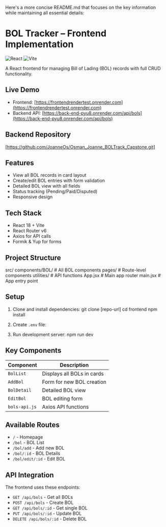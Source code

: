 Here's a more concise README.md that focuses on the key information while maintaining all essential details:

# BOL Tracker – Frontend Implementation

![React](https://img.shields.io/badge/React-20232A?style=for-the-badge&logo=react&logoColor=61DAFB)
![Vite](https://img.shields.io/badge/Vite-B73BFE?style=for-the-badge&logo=vite&logoColor=FFD62E)

A React frontend for managing Bill of Lading (BOL) records with full CRUD functionality.

## Live Demo

- Frontend: [https://frontendrendertest.onrender.com](https://frontendrendertest.onrender.com)
- Backend API: [https://back-end-pyu8.onrender.com/api/bols](https://back-end-pyu8.onrender.com/api/bols)

## Backend Repository

[https://github.com/JoanneOs/Osman_Joanne_BOLTrack_Capstone.git]

## Features

- View all BOL records in card layout
- Create/edit BOL entries with form validation
- Detailed BOL view with all fields
- Status tracking (Pending/Paid/Disputed)
- Responsive design

## Tech Stack

- React 18 + Vite
- React Router v6
- Axios for API calls
- Formik & Yup for forms

## Project Structure


src/
components/BOL/      # All BOL components
pages/               # Route-level components
utilities/           # API functions
App.jsx              # Main app router
main.jsx             # App entry point


## Setup

1. Clone and install dependencies:
git clone [repo-url]
cd frontend
npm install


2. Create `.env` file:


3. Run development server:
npm run dev


## Key Components

| Component | Description |
|-----------|-------------|
| `BolList` | Displays all BOLs in cards |
| `AddBol` | Form for new BOL creation |
| `BolDetail` | Detailed BOL view |
| `EditBol` | BOL editing form |
| `bols-api.js` | Axios API functions |

## Available Routes

- `/` - Homepage
- `/bol` - BOL List
- `/bol/add` - Add new BOL
- `/bol/:id` - BOL Details
- `/bol/edit/:id` - Edit BOL

## API Integration

The frontend uses these endpoints:

- `GET /api/bols` - Get all BOLs
- `POST /api/bols` - Create BOL
- `GET /api/bols/:id` - Get single BOL
- `PUT /api/bols/:id` - Update BOL
- `DELETE /api/bols/:id` - Delete BOL
